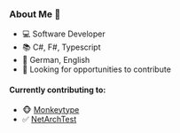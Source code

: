 ### About Me 📜
- 💻 Software Developer
- 📚 C#, F#, Typescript
- 💬 German, English
- 👀 Looking for opportunities to contribute


#### Currently contributing to:
  - 🐵 [Monkeytype](https://github.com/monkeytypegame/monkeytype)
  - ✅ [NetArchTest](https://github.com/BenMorris/NetArchTest)

<!--
**meyerhenning/meyerhenning** is a ✨ _special_ ✨ repository because its `README.md` (this file) appears on your GitHub profile.

Here are some ideas to get you started:

- 🔭 I’m currently working on ...
- 🌱 I’m currently learning ...
- 👯 I’m looking to collaborate on ...
- 🤔 I’m looking for help with ...
- 💬 Ask me about ...
- 📫 How to reach me: ...
- 😄 Pronouns: ...
- ⚡ Fun fact: ...
-->
